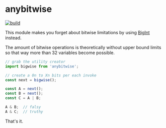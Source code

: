 # anybitwise

[![build](https://github.com/WebReflection/anybitwise/actions/workflows/node.js.yml/badge.svg)](https://github.com/WebReflection/anybitwise/actions/workflows/node.js.yml)

This module makes you forget about bitwise limitations by using [BigInt](https://developer.mozilla.org/en-US/docs/Web/JavaScript/Reference/Global_Objects/BigInt) instead.

The amount of bitwise operations is theoretically without upper bound limits so that way more than 32 variables become possible.

```js
// grab the utility creator
import bigwise from 'anybitwise';

// create a 0n to Xn bits per each invoke
const next = bigwise();

const A = next();
const B = next();
const C = A | B;

A & B;  // falsy
A & C;  // truthy
```

That's it.
